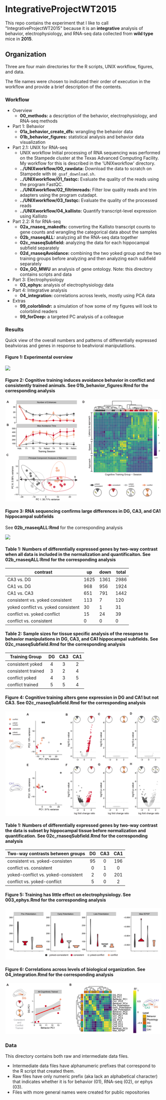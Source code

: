 # IntegrativeProjectWT2015

This repo contains the experiment that I like to call "IntegrativeProjectWT2015" because it is an **integrative** analysis of behavior, electrophysiology, and RNA-seq data collected from **wild type** mice in **2015**. 

## Organization

Three are four main directories for the R scripts, UNIX workflow, figures, and data. 

The file names were chosen to indicated their order of execution in the workflow and provide a brief description of the contents.


### Workflow
 
- Overview
	- **00_methods:** a description of the behavior, electrophysiology, and RNA-seq methods 
- Part 1: Behavior	
	- **01a_behavior_create_dfs:** wrangling the behavior data
	- **01b_behavior_figures:** statistical analysis and behavior data visualization
- Part 2.1: UNIX for RNA-seq
	-  UNIX workflow 
Initial processing of RNA sequencing was performed on the Stampede cluster at the Texas Advanced Computing Facility. My workflow for this is described in the 'UNIXworkflow' directory. 
	- **../UNIXworkflow/00_rawdata:** Download the data to scratch on Stampede with `00_gsaf_download.sh`. 
	- **../UNIXworkflow/01_fastqc:** Evaluate the quality of the reads using the program FastQC.
	- **../UNIXworkflow/02_filtrimreads:** Filter low quality reads and trim adapters using the program cutadapt.
	- **../UNIXworkflow/03_fastqc:** Evaluate the quality of the processed reads
	- **../UNIXworkflow/04_kallisto:** Quantify transcript-level expression using Kallisto
- Part 2.2: R for RNA-seq
	- **02a_rnaseq_makedfs:** converting the Kallisto transcript counts to gene counts and wrangling the categorical data about the samples
	- **02b_rnaseqALL:** analyzing all the RNA-seq data together
	- **02c_rnaseqSubfield:** analyzing the data for each hippocampal subfield separately
	- **02d_rnaseqAvoidance:** combining the two yoked group and the two training groups before analyzing and then analyzing each subfield separately
	- **02e_GO_MWU** an analysis of gene ontology. Note: this directory contains scripts and data
- Part 3: Electrophysiology
	- **03_ephys:** analysis of electrophysiology data	
- Part 4: Integrative analysis
	- **04_integration:** correlations across levels, mostly using PCA data
- Extras
	- **99_colorblindr:** a simulation of how some of my figures will look to colorblind readers
	- **99_forDeep:** a targeted PC analysis of a colleague	

### Results

Quick view of the overall numbers and patterns of differentially expressed beahvioras and genes in response to beahvioral manipulatlions.


#### Figure 1: Experimental overview 

![](./figures-05.png)

#### Figure 2: Cognitive training induces avoidance behavior in conflict and consistently trained animals. See **01b_behavior_figures:Rmd** for the corresponding analysis


<img src="./figures/figures-01.png" />


#### Figure 3: RNA sequencing confirms large differences in DG, CA3, and CA1 hippocampal subfields  
See **02b_rnaseqALL:Rmd** for the corresponding analysis

<img src="../figures/figures-02.png" />


#### Table 1: Numbers of differentially expressed genes by two-way contrast when all data is included in the normalization and quantificaiton. See **02b_rnaseqALL:Rmd** for the corresponding analysis

| contrast | up | down | total |
| --- | --- | --- | --- |
CA3	vs. DG | 1625 | 1361 | 2986
CA1	vs. DG | 968 | 956 | 1924
CA1	vs. CA3 | 651 | 791 | 1442
consistent vs.	yoked consistent | 113 | 7 | 120
yoked conflict vs. yoked consistent | 30 | 1 | 31
conflict vs. yoked conflict | 15 | 24 | 39
conflict vs. consistent | 0 | 0 | 0

#### Table 2: Sample sizes for tissue specific analysis of the resopnse to behavior manipulations in DG, CA3, and CA1 hippocampal subfields. See **02c_rnaseqSubfield.Rmd** for the corresponding analysis


| Training Group | DG | CA3 | CA1 |
|----|:----:|:-----:|:-----:|
| consistent yoked | 4 | 3 | 2 |
| consistent trained | 3 | 2 | 4 |
| conflict yoked | 4 | 3 | 5 |
| conflict trained | 5| 5 | 4 |


#### Figure 4: Cognitive training alters gene expression in DG and CA1 but not CA3. See **02c_rnaseqSubfield.Rmd** for the corresponding analysis

<img src="./figures/figures2-01.png" />


#### Table 1: Numbers of differentially expressed genes by two-way contrast the data is subset by hippocampal tissue before normalization and quantification. See **02c_rnaseqSubfield.Rmd** for the corresponding analysis


| Two-way contrasts between groups | DG | CA3 | CA1 |
|----|:----:|:-----:|:-----:|
| consistent vs. yoked-consisten | 95 | 0 | 196 |
| conflict vs. consistent | 0 | 1 | 0 |
| yoked-conflict vs. yoked-consistent | 2 | 0 | 201 |
| conflict vs. yoked-conflict | 5| 0 | 2 |



#### Figure 5: Training has little effect on electrophysiology. See **003_ephys.Rmd** for the corresponding analysis

<img src="./figures/figures-04.png" />

#### Figure 6: Correlations across levels of biological organization. See **04_integration.Rmd** for the corresponding analysis

<img src="./figures/figures-03.png" />

### Data

This directory contains both raw and intermediate data files. 
- Intermediate data files have alphanumeric prefixes that correspond to the R script that created them. 
- Raw files have only numeric prefix (aka lack an alphabetical character) that indicates whether it is for behavior (01), RNA-seq (02), or ephys (03). 
- Files with more general names were created for public repositories
